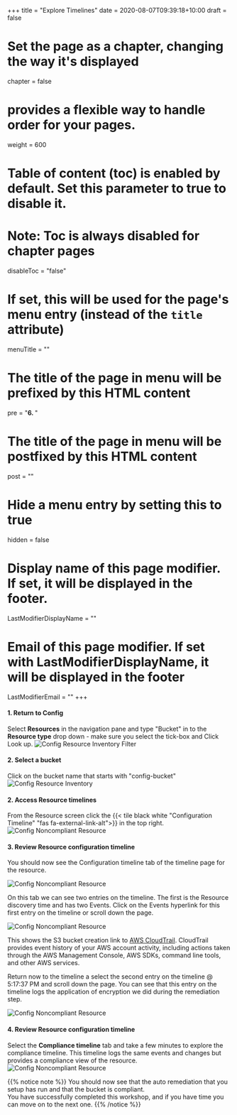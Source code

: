 +++
title = "Explore Timelines"
date = 2020-08-07T09:39:18+10:00
draft = false

# Set the page as a chapter, changing the way it's displayed
chapter = false

# provides a flexible way to handle order for your pages.
weight = 600
# Table of content (toc) is enabled by default. Set this parameter to true to disable it.
# Note: Toc is always disabled for chapter pages
disableToc = "false"
# If set, this will be used for the page's menu entry (instead of the `title` attribute)
menuTitle = ""
# The title of the page in menu will be prefixed by this HTML content
pre = "<b>6. </b>"
# The title of the page in menu will be postfixed by this HTML content
post = ""
# Hide a menu entry by setting this to true
hidden = false
# Display name of this page modifier. If set, it will be displayed in the footer.
LastModifierDisplayName = ""
# Email of this page modifier. If set with LastModifierDisplayName, it will be displayed in the footer
LastModifierEmail = ""
+++

#### 1. Return to Config
Select **Resources** in the navigation pane and type "Bucket" in to the **Resource type** drop down - make sure you select the tick-box and Click Look up.
![Config Resource Inventory Filter](config-resource-inventory-filter.png)

#### 2. Select a bucket
Click on the bucket name that starts with "config-bucket"  
![Config Resource Inventory](config-resource-inventory.png)

#### 2. Access Resource timelines
From the Resource screen click the {{< tile black white "Configuration Timeline" "fas fa-external-link-alt">}} in the top right.
![Config Noncompliant Resource](config-resource.png)

#### 3. Review Resource configuration timeline
You should now see the Configuration timeline tab of the timeline page for the resource. 

![Config Noncompliant Resource](config-configuration-timeline.png)

On this tab we can see two entries on the timeline.  The first is the Resource discovery time and has two Events. Click on the Events hyperlink for this first entry on the timeline or scroll down the page.

![Config Noncompliant Resource](config-configuration-events.png)

This shows the S3 bucket creation link to [AWS CloudTrail](https://aws.amazon.com/cloudtrail/). CloudTrail provides event history of your AWS account activity, including actions taken through the AWS Management Console, AWS SDKs, command line tools, and other AWS services. 

Return now to the timeline a select the second entry on the timeline @ 5:17:37 PM and scroll down the page. You can see that this entry on the timeline logs the application of encryption we did during the remediation step.

![Config Noncompliant Resource](config-change.png)

#### 4. Review Resource configuration timeline ####
Select the **Compliance timeline** tab and take a few minutes to explore the compliance timeline.  This timeline logs the same events and changes but provides a compliance view of the resource.
![Config Noncompliant Resource](config-compliance-timeline.png)

{{% notice note %}}
You should now see that the auto remediation that you setup has run and that the bucket is compliant.  
You have successfully completed this workshop, and if you have time you can move on to the next one.
{{% /notice %}}
